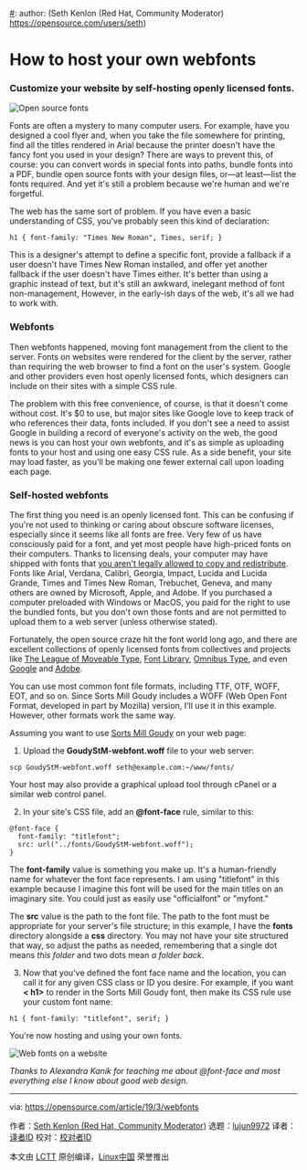 [#]: collector: (lujun9972)
[#]: translator: (zhs852)
[#]: reviewer: ( )
[#]: publisher: ( )
[#]: url: ( )
[#]: subject: (How to host your own webfonts)
[#]: via: (https://opensource.com/article/19/3/webfonts)
[#]: author: (Seth Kenlon (Red Hat, Community Moderator) https://opensource.com/users/seth)

How to host your own webfonts
======

### Customize your website by self-hosting openly licensed fonts.

![Open source fonts][1]

Fonts are often a mystery to many computer users. For example, have you designed a cool flyer and, when you take the file somewhere for printing, find all the titles rendered in Arial because the printer doesn't have the fancy font you used in your design? There are ways to prevent this, of course: you can convert words in special fonts into paths, bundle fonts into a PDF, bundle open source fonts with your design files, or—at least—list the fonts required. And yet it's still a problem because we're human and we're forgetful.

The web has the same sort of problem. If you have even a basic understanding of CSS, you've probably seen this kind of declaration:

```
h1 { font-family: "Times New Roman", Times, serif; }
```

This is a designer's attempt to define a specific font, provide a fallback if a user doesn't have Times New Roman installed, and offer yet another fallback if the user doesn't have Times either. It's better than using a graphic instead of text, but it's still an awkward, inelegant method of font non-management, However, in the early-ish days of the web, it's all we had to work with.

### Webfonts

Then webfonts happened, moving font management from the client to the server. Fonts on websites were rendered for the client by the server, rather than requiring the web browser to find a font on the user's system. Google and other providers even host openly licensed fonts, which designers can include on their sites with a simple CSS rule.

The problem with this free convenience, of course, is that it doesn't come without cost. It's $0 to use, but major sites like Google love to keep track of who references their data, fonts included. If you don't see a need to assist Google in building a record of everyone's activity on the web, the good news is you can host your own webfonts, and it's as simple as uploading fonts to your host and using one easy CSS rule. As a side benefit, your site may load faster, as you'll be making one fewer external call upon loading each page.

### Self-hosted webfonts

The first thing you need is an openly licensed font. This can be confusing if you're not used to thinking or caring about obscure software licenses, especially since it seems like all fonts are free. Very few of us have consciously paid for a font, and yet most people have high-priced fonts on their computers. Thanks to licensing deals, your computer may have shipped with fonts that [you aren't legally allowed to copy and redistribute][2]. Fonts like Arial, Verdana, Calibri, Georgia, Impact, Lucida and Lucida Grande, Times and Times New Roman, Trebuchet, Geneva, and many others are owned by Microsoft, Apple, and Adobe. If you purchased a computer preloaded with Windows or MacOS, you paid for the right to use the bundled fonts, but you don't own those fonts and are not permitted to upload them to a web server (unless otherwise stated).

Fortunately, the open source craze hit the font world long ago, and there are excellent collections of openly licensed fonts from collectives and projects like [The League of Moveable Type][3], [Font Library][4], [Omnibus Type][5], and even [Google][6] and [Adobe][7].

You can use most common font file formats, including TTF, OTF, WOFF, EOT, and so on. Since Sorts Mill Goudy includes a WOFF (Web Open Font Format, developed in part by Mozilla) version, I'll use it in this example. However, other formats work the same way.

Assuming you want to use [Sorts Mill Goudy][8] on your web page:

  1. Upload the **GoudyStM-webfont.woff** file to your web server:

```
scp GoudyStM-webfont.woff seth@example.com:~/www/fonts/
```

Your host may also provide a graphical upload tool through cPanel or a similar web control panel.



  2. In your site's CSS file, add an **@font-face** rule, similar to this:


```
@font-face { 
  font-family: "titlefont";
  src: url("../fonts/GoudyStM-webfont.woff"); 
}
```

The **font-family** value is something you make up. It's a human-friendly name for whatever the font face represents. I am using "titlefont" in this example because I imagine this font will be used for the main titles on an imaginary site. You could just as easily use "officialfont" or "myfont."

The **src** value is the path to the font file. The path to the font must be appropriate for your server's file structure; in this example, I have the **fonts** directory alongside a **css** directory. You may not have your site structured that way, so adjust the paths as needed, remembering that a single dot means _this folder_ and two dots mean _a folder back_.



  3. Now that you've defined the font face name and the location, you can call it for any given CSS class or ID you desire. For example, if you want **< h1>** to render in the Sorts Mill Goudy font, then make its CSS rule use your custom font name:

```
h1 { font-family: "titlefont", serif; }
```




You're now hosting and using your own fonts.


![Web fonts on a website][10]

_Thanks to Alexandra Kanik for teaching me about @font-face and most everything else I know about good web design._

--------------------------------------------------------------------------------

via: https://opensource.com/article/19/3/webfonts

作者：[Seth Kenlon (Red Hat, Community Moderator)][a]
选题：[lujun9972][b]
译者：[译者ID](https://github.com/译者ID)
校对：[校对者ID](https://github.com/校对者ID)

本文由 [LCTT](https://github.com/LCTT/TranslateProject) 原创编译，[Linux中国](https://linux.cn/) 荣誉推出

[a]: https://opensource.com/users/seth
[b]: https://github.com/lujun9972
[1]: https://opensource.com/sites/default/files/styles/image-full-size/public/lead-images/life_typography_fonts.png?itok=Q1jMys5G (Open source fonts)
[2]: https://docs.microsoft.com/en-us/typography/fonts/font-faq
[3]: https://www.theleagueofmoveabletype.com/
[4]: https://fontlibrary.org/
[5]: https://www.omnibus-type.com
[6]: https://github.com/googlefonts
[7]: https://github.com/adobe-fonts
[8]: https://www.theleagueofmoveabletype.com/sorts-mill-goudy
[9]: /file/426056
[10]: https://opensource.com/sites/default/files/uploads/webfont.jpg (Web fonts on a website)
